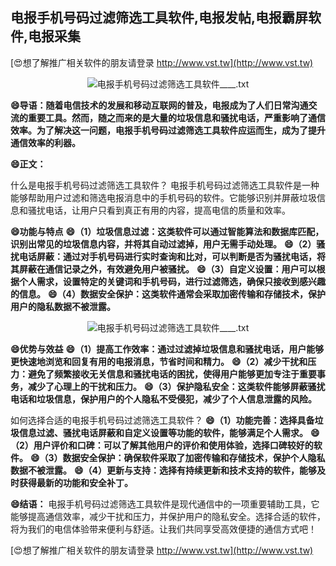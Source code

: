 ## **电报手机号码过滤筛选工具软件,电报发帖,电报霸屏软件,电报采集**

[😍想了解推广相关软件的朋友请登录 http://www.vst.tw](http://www.vst.tw)

 <center><img src="https://vst.tw/MP4/tuiguang/png/6.png" alt="电报手机号码过滤筛选工具软件____.txt"></center>

**😄导语：随着电信技术的发展和移动互联网的普及，电报成为了人们日常沟通交流的重要工具。然而，随之而来的是大量的垃圾信息和骚扰电话，严重影响了通信效率。为了解决这一问题，电报手机号码过滤筛选工具软件应运而生，成为了提升通信效率的利器。**

**😄正文：**

什么是电报手机号码过滤筛选工具软件？
电报手机号码过滤筛选工具软件是一种能够帮助用户过滤和筛选电报消息中的手机号码的软件。它能够识别并屏蔽垃圾信息和骚扰电话，让用户只看到真正有用的内容，提高电信的质量和效率。

**😄功能与特点**
**😄（1）垃圾信息过滤：这类软件可以通过智能算法和数据库匹配，识别出常见的垃圾信息内容，并将其自动过滤掉，用户无需手动处理。**
**😄（2）骚扰电话屏蔽：通过对手机号码进行实时查询和比对，可以判断是否为骚扰电话，将其屏蔽在通信记录之外，有效避免用户被骚扰。**
**😄（3）自定义设置：用户可以根据个人需求，设置特定的关键词和手机号码，进行过滤筛选，确保只接收到感兴趣的信息。**
**😄（4）数据安全保护：这类软件通常会采取加密传输和存储技术，保护用户的隐私数据不被泄露。**

 <center><img src="https://vst.tw/MP4/tuiguang/png/3.png" alt="电报手机号码过滤筛选工具软件____.txt"></center>

**😄优势与效益**
**😄（1）提高工作效率：通过过滤掉垃圾信息和骚扰电话，用户能够更快速地浏览和回复有用的电报消息，节省时间和精力。**
**😄（2）减少干扰和压力：避免了频繁接收无关信息和骚扰电话的困扰，使得用户能够更加专注于重要事务，减少了心理上的干扰和压力。**
**😄（3）保护隐私安全：这类软件能够屏蔽骚扰电话和垃圾信息，保护用户的个人隐私不受侵犯，减少了个人信息泄露的风险。**

如何选择合适的电报手机号码过滤筛选工具软件？
**😄（1）功能完善：选择具备垃圾信息过滤、骚扰电话屏蔽和自定义设置等功能的软件，能够满足个人需求。**
**😄（2）用户评价和口碑：可以了解其他用户的评价和使用体验，选择口碑较好的软件。**
**😄（3）数据安全保护：确保软件采取了加密传输和存储技术，保护个人隐私数据不被泄露。**
**😄（4）更新与支持：选择有持续更新和技术支持的软件，能够及时获得最新的功能和安全补丁。**

**😄结语：**
电报手机号码过滤筛选工具软件是现代通信中的一项重要辅助工具，它能够提高通信效率，减少干扰和压力，并保护用户的隐私安全。选择合适的软件，将为我们的电信体验带来便利与舒适。让我们共同享受高效便捷的通信方式吧！

[😍想了解推广相关软件的朋友请登录 http://www.vst.tw](http://www.vst.tw)



